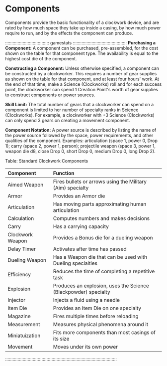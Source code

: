 # Components

Components provide the basic functionality of a clockwork device, and
are rated by how much space they take up inside a casing, by how much
power require to run, and by the effects the component can produce.

::::::::::::::::::::::::::::::::::: gamestats :::::::::::::::::::::::::::::::::::::::::::
**Purchasing a Component:** A component can be purchased, pre-assembled, for
the cost shown on the table for that component type. The availability is
equal to the highest cost die of the component.

**Constructing a Component:** Unless otherwise specified, a component can be
constructed by a clockworker. This requires a number of gear supplies as
shown on the table for that component, and at least four hours' work. At
the end of that time, make a Science (Clockworks) roll and for each
success point, the clockworker can spend 1 Creation Point's worth of
gear supplies to construct components or power sources.

**Skill Limit:** The total number of gears that a clockworker can spend on a
component is limited to her number of specialty ranks in Science
(Clockworks). For example, a clockworker with +3 Science (Clockworks)
can only spend 3 gears on creating a movement component.

**Component Notation:** A power source is described by listing the name of
the power source followed by the space, power requirements, and other
qualities of the component. Examples: articulation (space 1, power 0,
Drop 1); carry (space 2, power 1, person); projectile weapon (space 3,
power 1, weapon die d8, close Drop 0, short Drop 0, medium Drop 0, long
Drop 2).


Table: Standard Clockwork Components

| Component          | Function                                                           |
| :----------------- | :----------------------------------------------------------------- |
| Aimed Weapon       | Fires bullets or arrows using the Military (Aim) specialty         |
| Armor              | Provides an Armor die                                              |
| Articulation       | Has moving parts approximating human articulation                  |
| Calculation        | Computes numbers and makes decisions                               |
| Carry              | Has a carrying capacity                                            |
| Clockwork Weapon   | Provides a Bonus die for a dueling weapon                          |
| Delay Timer        | Activates after time has passed                                    |
| Dueling Weapon     | Has a Weapon die that can be used with Dueling specialties         |
| Efficiency         | Reduces the time of completing a repetitive task                   |
| Explosion          | Produces an explosion, uses the Science (Blackpowder) specialty    |
| Injector           | Injects a fluid using a needle                                     |
| Item Die           | Provides an Item Die on one specialty                              |
| Magazine           | Fires multiple times before reloading                              |
| Measurement        | Measures physical phenomena around it                              |
| Miniatuization     | Fits more components than most casings of its size                 |
| Movement           | Moves under its own power                                          |
:::::::::::::::::::::::::::::::::::::::::::::::::::::::::::::::::::::::::::::::::::::::::
